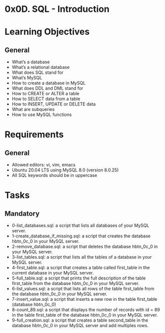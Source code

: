 # 0x0D. SQL - Introduction

# Learning Objectives
## General
- What’s a database
- What’s a relational database
- What does SQL stand for
- What’s MySQL
- How to create a database in MySQL
- What does DDL and DML stand for
- How to CREATE or ALTER a table
- How to SELECT data from a table
- How to INSERT, UPDATE or DELETE data
- What are subqueries
- How to use MySQL functions


# Requirements
## General
- Allowed editors: vi, vim, emacs
- Ubuntu 20.04 LTS using MySQL 8.0 (version 8.0.25)
- All SQL keywords should be in uppercase

# Tasks
## Mandatory
- 0-list_databases.sql: a script that lists all databases of your MySQL server.
- 1-create_database_if_missing.sql: a script that creates the database hbtn_0c_0 in your MySQL server.
- 2-remove_database.sql: a script that deletes the database hbtn_0c_0 in your MySQL server.
- 3-list_tables.sql: a script that lists all the tables of a database in your MySQL server.
- 4-first_table.sql: a script that creates a table called first_table in the current database in your MySQL server.
- 5-full_table.sql: a script that prints the full description of the table first_table from the database hbtn_0c_0 in your MySQL server.
- 6-list_values.sql: a script that lists all rows of the table first_table from the database hbtn_0c_0 in your MySQL server.
- 7-insert_value.sql: a script that inserts a new row in the table first_table (database hbtn_0c_0)
- 8-count_89.sql: a script that displays the number of records with id = 89 in the table first_table of the database hbtn_0c_0 in your MySQL server.
- 9-full_creation.sql: a script that creates a table second_table in the database hbtn_0c_0 in your MySQL server and add multiples rows.
